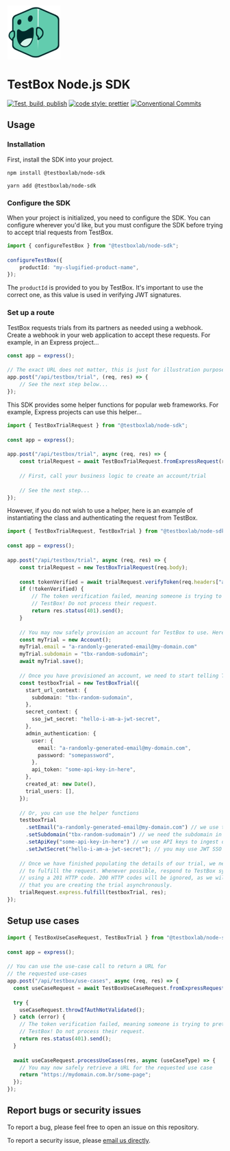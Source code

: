 <img src="./assets/pedals.svg" width="125" />

# TestBox Node.js SDK

[![Test, build, publish](https://github.com/TestBoxLab/node-sdk/actions/workflows/build.yml/badge.svg)](https://github.com/TestBoxLab/node-sdk/actions/workflows/build.yml)
[![code style: prettier](https://img.shields.io/badge/code_style-prettier-ff69b4.svg?style=flat-square)](https://github.com/prettier/prettier)
[![Conventional Commits](https://img.shields.io/badge/Conventional%20Commits-1.0.0-%23FE5196?logo=conventionalcommits&logoColor=white)](https://conventionalcommits.org)

## Usage

### Installation

First, install the SDK into your project.

```shell
npm install @testboxlab/node-sdk
```

```shell
yarn add @testboxlab/node-sdk
```

### Configure the SDK

When your project is initialized, you need to configure the SDK. You can configure wherever you'd like,
but you must configure the SDK before trying to accept trial requests from TestBox.

```typescript
import { configureTestBox } from "@testboxlab/node-sdk";

configureTestBox({
    productId: "my-slugified-product-name",
});
```

The `productId` is provided to you by TestBox. It's important to use the correct one, as this
value is used in verifying JWT signatures.

### Set up a route

TestBox requests trials from its partners as needed using a webhook. Create a webhook in your web
application to accept these requests. For example, in an Express project...

```typescript
const app = express();

// The exact URL does not matter, this is just for illustration purposes
app.post("/api/testbox/trial", (req, res) => {
    // See the next step below...
});
```

This SDK provides some helper functions for popular web frameworks. For example, Express projects
can use this helper...

```typescript
import { TestBoxTrialRequest } from "@testboxlab/node-sdk";

const app = express();

app.post("/api/testbox/trial", async (req, res) => {
    const trialRequest = await TestBoxTrialRequest.fromExpressRequest(req);

    // First, call your business logic to create an account/trial

    // See the next step...
});
```

However, if you do not wish to use a helper, here is an example of instantiating the class
and authenticating the request from TestBox.

```typescript
import { TestBoxTrialRequest, TestBoxTrial } from "@testboxlab/node-sdk";

const app = express();

app.post("/api/testbox/trial", async (req, res) => {
    const trialRequest = new TestBoxTrialRequest(req.body);
    
    const tokenVerified = await trialRequest.verifyToken(req.headers["authorization"]);
    if (!tokenVerified) {
        // The token verification failed, meaning someone is trying to pretend to be
        // TestBox! Do not process their request.
        return res.status(401).send();
    }

    // You may now safely provision an account for TestBox to use. Here is an illustration.
    const myTrial = new Account();
    myTrial.email = "a-randomly-generated-email@my-domain.com"
    myTrial.subdomain = "tbx-random-sudomain";
    await myTrial.save();
      
    // Once you have provisioned an account, we need to start telling TestBox about it.
    const testboxTrial = new TestBoxTrial({
      start_url_context: {
        subdomain: "tbx-random-sudomain",
      },
      secret_context: {
        sso_jwt_secret: "hello-i-am-a-jwt-secret",
      },
      admin_authentication: {
        user: {
          email: "a-randomly-generated-email@my-domain.com",
          password: "somepassword",
        },
        api_token: "some-api-key-in-here",
      },
      created_at: new Date(),
      trial_users: [],
    });

    // Or, you can use the helper functions
    testboxTrial
      .setEmail("a-randomly-generated-email@my-domain.com") // we use the randomly generated email for SSO login
      .setSubdomain("tbx-random-sudomain") // we need the subdomain in order to put users into your applicatio
      .setApiKey("some-api-key-in-here") // we use API keys to ingest data into a trial
      .setJwtSecret("hello-i-am-a-jwt-secret"); // you may use JWT SSO to authenticate our mutual users into your application

    // Once we have finished populating the details of our trial, we need
    // to fulfill the request. Whenever possible, respond to TestBox synchronously
    // using a 201 HTTP code. 200 HTTP codes will be ignored, as we will assume
    // that you are creating the trial asynchronously.
    trialRequest.express.fulfill(testboxTrial, res);
});
```

## Setup use cases

```typescript
import { TestBoxUseCaseRequest, TestBoxTrial } from "@testboxlab/node-sdk";

const app = express();

// You can use the use-case call to return a URL for 
// the requested use-cases
app.post("/api/testbox/use-cases", async (req, res) => {
  const useCaseRequest = await TestBoxUseCaseRequest.fromExpressRequest(req);

  try {
    useCaseRequest.throwIfAuthNotValidated();
  } catch (error) {
    // The token verification failed, meaning someone is trying to pretend to be
    // TestBox! Do not process their request.
    return res.status(401).send();
  }

  await useCaseRequest.processUseCases(res, async (useCaseType) => {
    // You may now safely retrieve a URL for the requested use case
    return "https://mydomain.com.br/some-page";
  });
});
```

## Report bugs or security issues

To report a bug, please feel free to open an issue on this repository.

To report a security issue, please [email us directly][1].

[1]: mailto:dev@testbox.com
